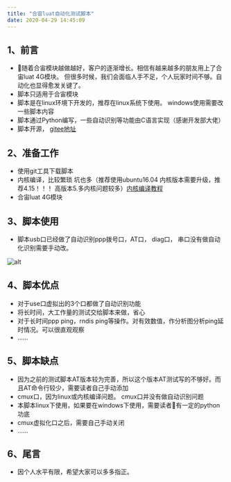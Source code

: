 ```yaml
---
title: "合宙luat自动化测试脚本"
date: 2020-04-29 14:45:09
---
```


## 1、前言
- 随着合宙模块越做越好，客户的逐渐增长。相信有越来越多的朋友用上了合宙luat 4G模块。 但很多时候，我们会面临人手不足，个人玩家时间不够。自动化也显得愈发关键了。
- 脚本只适用于合宙模块
- 脚本是在linux环境下开发的，推荐在linux系统下使用。 windows使用需要改一些脚本内容
- 脚本通过Python编写，一些自动识别等功能由C语言实现（感谢开发部大佬）
- 脚本开源， [gitee地址](https://gitee.com/zzr002/721test)
## 2、准备工作
- 使用git工具下载脚本
- 内核编译，比较繁琐 坑也多（推荐使用ubuntu16.04 内核版本需要升级，推荐4.15！！！ 高版本5.多内核问题较多）[内核编译教程](https://doc.luatos.wiki/419) 
- 合宙luat 4G模块
## 3、脚本使用
- 脚本usb口已经做了自动识别ppp拨号口，AT口， diag口， 串口没有做自动化识别需要手动改。


![alt](http://openluat-luatcommunity.oss-cn-hangzhou.aliyuncs.com/images/20200429142012729_A056566B287E66F5F40C1414E41F6046.jpg)
## 4、脚本优点
- 对于use口虚拟出的3个口都做了自动识别功能
- 将长时间，大工作量的测试交给脚本来做，省心
- 对于长时间ppp ping，rndis ping等操作。对有效数值，作分析图分析ping延时情况。可以很直观观察
- ......
## 5、脚本缺点
- 因为之前的测试脚本AT版本较为完善，所以这个版本AT测试写的不够好。而且AT命令行较少，需要读者自己手动添加
- cmux口，因为linux或内核编译问题。 cmux口并没有做自动识别问题
- 本脚本linux下使用，如果要在windows下使用，需要读者有一定的python功底
- cmux虚拟化口之后，需要自己手动关闭
- ......
## 6、尾言
- 因个人水平有限，希望大家可以多多指正。